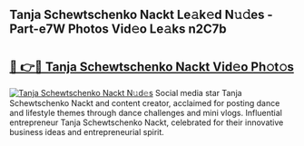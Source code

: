 ## Tanja Schewtschenko Nackt Le𝚊k𝚎d N𝚞𝚍es - Part-e7W Photos Vid𝚎o Le𝚊ks n2C7b

# <h2><a href="http://fb055cd.evod.top/?m=Tanja+Schewtschenko+Nackt">🔗 👉🔴 Tanja Schewtschenko Nackt Vid𝚎o Ph𝚘t𝚘s</a></h2>

[![Tanja Schewtschenko Nackt N𝚞d𝚎s](https://i.imgur.com/8V9OHl7.gif)](http://fb055cd.evod.top/?m=Tanja+Schewtschenko+Nackt)
Social media star Tanja Schewtschenko Nackt and content creator, acclaimed for posting dance and lifestyle themes through dance challenges and mini vlogs. Influential entrepreneur Tanja Schewtschenko Nackt, celebrated for their innovative business ideas and entrepreneurial spirit. 
